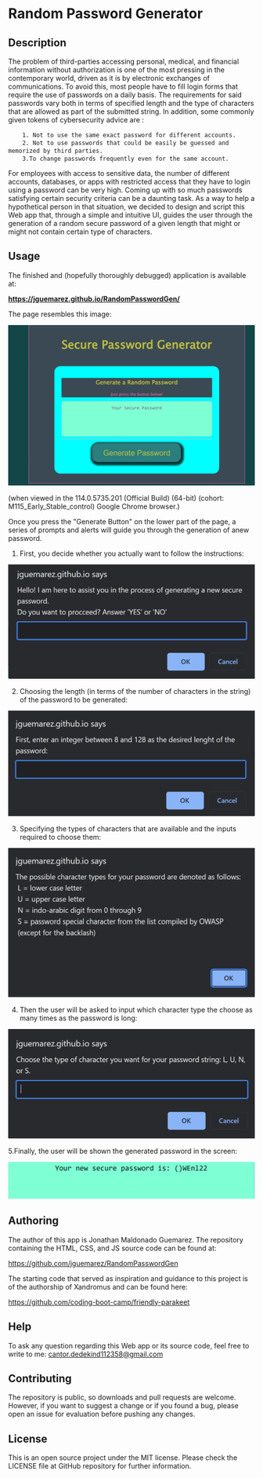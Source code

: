 # Random Password Generator
## Description
The problem of third-parties accessing personal, medical, and financial information without authorization is one of the most pressing in the contemporary world, driven as it is by electronic exchanges of communications. To avoid this, most people have to fill login forms that require the use of passwords on a daily basis. The requirements for said passwords vary both in terms of specified length and the type of characters that are allowed as part of the submitted string. In addition, some commonly given tokens of cybersecurity advice are :

        1. Not to use the same exact password for different accounts.
        2. Not to use passwords that could be easily be guessed and memorized by third parties.
        3.To change passwords frequently even for the same account.

For employees with access to sensitive data, the number of different accounts, databases, or apps with restricted access that they have to login using a password can be very high. Coming up with so much passwords satisfying certain security criteria can be a daunting task. As a way to help a hypothetical person in that situation, we decided to design and script this Web app that, through a simple and intuitive UI, guides the user through the generation of a random secure password of a given length that might or might not contain certain type of characters.

## Usage

The finished and (hopefully thoroughly debugged) application is available at:

**https://jguemarez.github.io/RandomPasswordGen/**

The page resembles this image:

![Random Password Generator Web App](assets/images/web-app1.png)

 (when viewed in the 114.0.5735.201 (Official Build) (64-bit) (cohort: M115_Early_Stable_control)  Google Chrome browser.)

 Once you press the "Generate Button" on the lower part of the page, a series of prompts and alerts will guide you through the generation of anew password.
 
 1. First, you decide whether you actually want to follow the instructions:

 ![Prompts the user whether to procceed](assets/images/web-app2.png)

 2. Choosing the length (in terms of the number of characters in the string) of the password to be generated:

 ![Asks how long does the password need to be](assets/images/web-app3.png)

 3. Specifying the types of characters that are available and the inputs required to choose them:

 ![Displays the available character types](assets/images/web-app4.png)

 4. Then the user will be asked to input which character type the choose as many times as the password is long:

 ![Requesting the type of the character](assets/images/web-app5.png)

 5.Finally, the user will be shown the generated password in the screen:

 ![Example of generated password](assets/images/web-app6.png)

## Authoring
The author of this app is Jonathan Maldonado Guemarez. The repository containing the HTML, CSS, and JS source code can be found at:

https://github.com/jguemarez/RandomPasswordGen

The starting code that served as inspiration and guidance to this project is of the authorship of Xandromus and can be found here:

https://github.com/coding-boot-camp/friendly-parakeet 

## Help

To ask any question regarding this Web app or its source code, feel free to write to me:
cantor.dedekind112358@gmail.com

## Contributing

The repository is public, so downloads and pull requests are welcome. However, if you want to suggest a change or if you found a bug, please open an issue for evaluation before pushing any changes.

## License

This is an open source project under the MIT license. Please check the LICENSE file at GitHub repository for further information.
